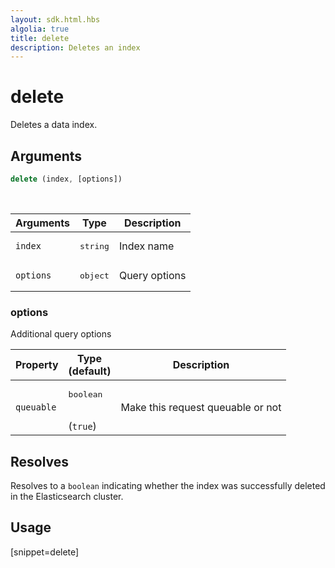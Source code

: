 ```yaml
---
layout: sdk.html.hbs
algolia: true
title: delete
description: Deletes an index
---
```


# delete

Deletes a data index.

## Arguments

```javascript
delete (index, [options])
```

<br/>

| Arguments | Type   | Description      |
| --------- | ------ | ---------------- |
| `index`   | <pre>string</pre> | Index name       |
| `options` | <pre>object</pre> | Query options |

### options

Additional query options

| Property     | Type<br/>(default)    | Description   |
| -------------- | --------- | ------------- |
|  `queuable`  |  <pre>boolean</pre> <br/>(`true`) |  Make this request queuable or not  |

## Resolves

Resolves to a `boolean` indicating whether the index was successfully deleted in the Elasticsearch cluster.

## Usage

[snippet=delete]
